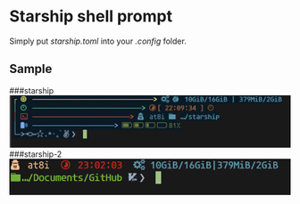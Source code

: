 # Starship shell prompt
Simply put *starship.toml* into your *.config*   folder.

## Sample
###starship
![starship.png](./image/starship.png)
###starship-2
![starship-2.png](./image/starship-2.png)
